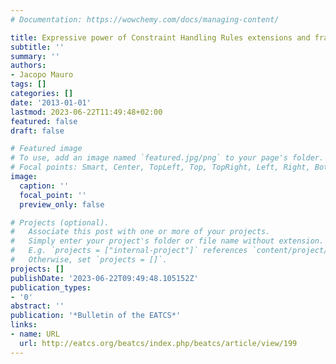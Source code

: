```yaml
---
# Documentation: https://wowchemy.com/docs/managing-content/

title: Expressive power of Constraint Handling Rules extensions and fragments
subtitle: ''
summary: ''
authors:
- Jacopo Mauro
tags: []
categories: []
date: '2013-01-01'
lastmod: 2023-06-22T11:49:48+02:00
featured: false
draft: false

# Featured image
# To use, add an image named `featured.jpg/png` to your page's folder.
# Focal points: Smart, Center, TopLeft, Top, TopRight, Left, Right, BottomLeft, Bottom, BottomRight.
image:
  caption: ''
  focal_point: ''
  preview_only: false

# Projects (optional).
#   Associate this post with one or more of your projects.
#   Simply enter your project's folder or file name without extension.
#   E.g. `projects = ["internal-project"]` references `content/project/deep-learning/index.md`.
#   Otherwise, set `projects = []`.
projects: []
publishDate: '2023-06-22T09:49:48.105152Z'
publication_types:
- '0'
abstract: ''
publication: '*Bulletin of the EATCS*'
links:
- name: URL
  url: http://eatcs.org/beatcs/index.php/beatcs/article/view/199
---
```

